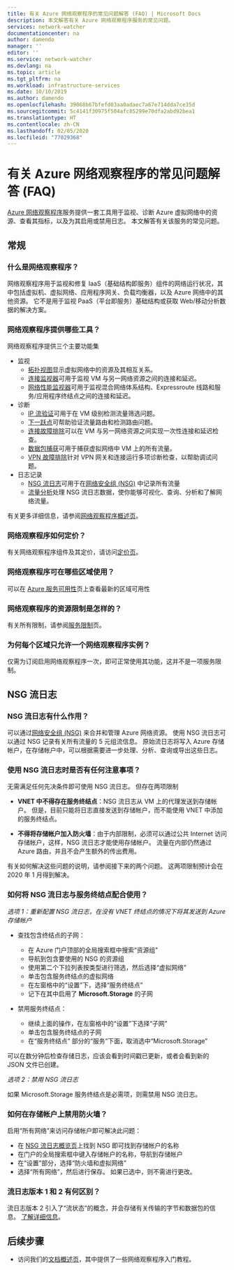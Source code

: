 ```yaml
---
title: 有关 Azure 网络观察程序的常见问题解答 (FAQ) | Microsoft Docs
description: 本文解答有关 Azure 网络观察程序服务的常见问题。
services: network-watcher
documentationcenter: na
author: damendo
manager: ''
editor: ''
ms.service: network-watcher
ms.devlang: na
ms.topic: article
ms.tgt_pltfrm: na
ms.workload: infrastructure-services
ms.date: 10/10/2019
ms.author: damendo
ms.openlocfilehash: 39068b67bfefd03aa0adaec7a67e714dda7ce35d
ms.sourcegitcommit: 5c4141f30975f504afc85299e70dfa2abd92bea1
ms.translationtype: HT
ms.contentlocale: zh-CN
ms.lasthandoff: 02/05/2020
ms.locfileid: "77029368"
---
```

# <a name="frequently-asked-questions-faq-about-azure-network-watcher"></a>有关 Azure 网络观察程序的常见问题解答 (FAQ)
[Azure 网络观察程序](/network-watcher/network-watcher-monitoring-overview)服务提供一套工具用于监视、诊断 Azure 虚拟网络中的资源、查看其指标，以及为其启用或禁用日志。 本文解答有关该服务的常见问题。

## <a name="general"></a>常规

### <a name="what-is-network-watcher"></a>什么是网络观察程序？
网络观察程序用于监视和修复 IaaS（基础结构即服务）组件的网络运行状况，其中包括虚拟机、虚拟网络、应用程序网关、负载均衡器，以及 Azure 网络中的其他资源。 它不是用于监视 PaaS（平台即服务）基础结构或获取 Web/移动分析数据的解决方案。

### <a name="what-tools-does-network-watcher-provide"></a>网络观察程序提供哪些工具？
网络观察程序提供三个主要功能集
* 监视
  * [拓扑视图](/network-watcher/view-network-topology)显示虚拟网络中的资源及其相互关系。
  * [连接监视器](/network-watcher/connection-monitor)可用于监视 VM 与另一网络资源之间的连接和延迟。
  * [网络性能监视器](/azure-monitor/insights/network-performance-monitor)可用于监视混合网络体系结构、Expressroute 线路和服务/应用程序终结点之间的连接和延迟。  
* 诊断
  * [IP 流验证](/network-watcher/network-watcher-ip-flow-verify-overview)可用于在 VM 级别检测流量筛选问题。
  * [下一跃点](/network-watcher/network-watcher-next-hop-overview)可帮助验证流量路由和检测路由问题。
  * [连接故障排除](/network-watcher/network-watcher-connectivity-portal)可以在 VM 与另一网络资源之间实现一次性连接和延迟检查。
  * [数据包捕获](/network-watcher/network-watcher-packet-capture-overview)可用于捕获虚拟网络中 VM 上的所有流量。
  * [VPN 故障排除](/network-watcher/network-watcher-troubleshoot-overview)针对 VPN 网关和连接运行多项诊断检查，以帮助调试问题。
* 日志记录
  * [NSG 流日志](/network-watcher/network-watcher-nsg-flow-logging-overview)可用于在[网络安全组 (NSG)](/virtual-network/security-overview) 中记录所有流量
  * [流量分析](/network-watcher/traffic-analytics)处理 NSG 流日志数据，使你能够可视化、查询、分析和了解网络流量。


有关更多详细信息，请参阅[网络观察程序概述页](/network-watcher/network-watcher-monitoring-overview)。


### <a name="how-does-network-watcher-pricing-work"></a>网络观察程序如何定价？
有关网络观察程序组件及其定价，请访问[定价页](https://www.azure.cn/zh-cn/pricing/details/network-watcher/)。

### <a name="which-regions-is-network-watcher-available-in"></a>网络观察程序可在哪些区域使用？
可以在 [Azure 服务可用性](https://azure.microsoft.com/global-infrastructure/services/?products=network-watcher)页上查看最新的区域可用性

### <a name="what-are-resource-limits-on-network-watcher"></a>网络观察程序的资源限制是怎样的？
有关所有限制，请参阅[服务限制](/azure-subscription-service-limits#network-watcher-limits)页。  

### <a name="why-is-only-one-instance-of-network-watcher-allowed-per-region"></a>为何每个区域只允许一个网络观察程序实例？
仅需为订阅启用网络观察程序一次，即可正常使用其功能，这并不是一项服务限制。

## <a name="nsg-flow-logs"></a>NSG 流日志

### <a name="what-does-nsg-flow-logs-do"></a>NSG 流日志有什么作用？
可以通过[网络安全组 (NSG)](/virtual-network/security-overview) 来合并和管理 Azure 网络资源。 使用 NSG 流日志可以通过 NSG 记录有关所有流量的 5 元组流信息。 原始流日志将写入 Azure 存储帐户，在存储帐户中，可以根据需要进一步处理、分析、查询或导出这些日志。

### <a name="are-there-any-caveats-to-using-nsg-flow-logs"></a>使用 NSG 流日志时是否有任何注意事项？
无需满足任何先决条件即可使用 NSG 流日志。 但存在两项限制
- **VNET 中不得存在服务终结点**：NSG 流日志从 VM 上的代理发送到存储帐户。 但是，目前只能将日志直接发送到存储帐户，而不能使用 VNET 中添加的服务终结点。

- **不得将存储帐户加入防火墙**：由于内部限制，必须可以通过公共 Internet 访问存储帐户，这样，NSG 流日志才能使用存储帐户。 流量在内部仍然通过 Azure 路由，并且不会产生额外的传出费用。

有关如何解决这些问题的说明，请参阅接下来的两个问题。 这两项限制预计会在 2020 年 1 月得到解决。

### <a name="how-do-i-use-nsg-flow-logs-with-service-endpoints"></a>如何将 NSG 流日志与服务终结点配合使用？

*选项 1：重新配置 NSG 流日志，在没有 VNET 终结点的情况下将其发送到 Azure 存储帐户*

* 查找包含终结点的子网：

    - 在 Azure 门户顶部的全局搜索框中搜索“资源组” 
    - 导航到包含要使用的 NSG 的资源组
    - 使用第二个下拉列表按类型进行筛选，然后选择“虚拟网络” 
    - 单击包含服务终结点的虚拟网络
    - 在左窗格中的“设置”下，选择“服务终结点”  
    - 记下在其中启用了 **Microsoft.Storage** 的子网

* 禁用服务终结点：

    - 继续上面的操作，在左窗格中的“设置”下选择“子网”  
    * 单击包含服务终结点的子网
    - 在“服务终结点”  部分的“服务”下面，取消选中“Microsoft.Storage”  

可以在数分钟后检查存储日志，应该会看到时间戳已更新，或者会看到新的 JSON 文件已创建。

*选项 2：禁用 NSG 流日志*

如果 Microsoft.Storage 服务终结点是必需项，则需禁用 NSG 流日志。

### <a name="how-do-i-disable-the--firewall-on-my-storage-account"></a>如何在存储帐户上禁用防火墙？

启用“所有网络”来访问存储帐户即可解决此问题：

* 在 [NSG 流日志概览页](https://ms.portal.azure.cn/#blade/Microsoft_Azure_Network/NetworkWatcherMenuBlade/flowLogs)上找到 NSG 即可找到存储帐户的名称
* 在门户的全局搜索框中键入存储帐户的名称，导航到存储帐户
* 在“设置”部分，选择“防火墙和虚拟网络”  
* 选择“所有网络”，然后进行保存。  如果已选中，则不需进行更改。  

### <a name="what-is-the-difference-between-flow-logs-versions-1--2"></a>流日志版本 1 和 2 有何区别？
流日志版本 2 引入了“流状态”的概念，并会存储有关传输的字节和数据包的信息。  [了解详细信息](/network-watcher/network-watcher-nsg-flow-logging-overview#log-file)。

## <a name="next-steps"></a>后续步骤
 - 访问我们的[文档概述页](/network-watcher/)，其中提供了一些网络观察程序入门教程。

